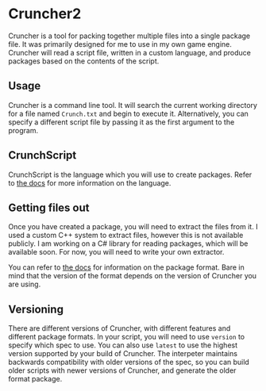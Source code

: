 ﻿# Cruncher2
Cruncher is a tool for packing together multiple files into a single package file. It was primarily designed for me to use in my own game engine.
Cruncher will read a script file, written in a custom language, and produce packages based on the contents of the script.

## Usage
Cruncher is a command line tool. It will search the current working directory for a file named `Crunch.txt` and begin to execute it.
Alternatively, you can specify a different script file by passing it as the first argument to the program.

## CrunchScript
CrunchScript is the language which you will use to create packages.
Refer to [the docs](CrunchScript.md) for more information on the language.

## Getting files out
Once you have created a package, you will need to extract the files from it. I used a custom C++ system to extract files, however this is not available publicly.
I am working on a C# library for reading packages, which will be available soon. For now, you will need to write your own extractor.

You can refer to [the docs](CrunchFormat.md) for information on the package format. Bare in mind that the version of the format depends on the version of Cruncher you are using.


## Versioning
There are different versions of Cruncher, with different features and different package formats.
In your script, you will need to use `version` to specify which spec to use.
You can also use `latest` to use the highest version supported by your build of Cruncher.
The interpeter maintains backwards compatibility with older versions of the spec, so you can build older scripts with newer versions of Cruncher, and generate the older format package.
